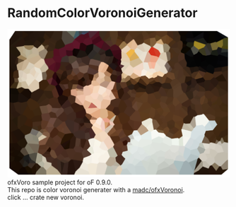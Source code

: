 # RandomColorVoronoiGenerator
![sample img](sample.png)  
ofxVoro sample project for oF 0.9.0.  
This repo is color voronoi generater with a [madc/ofxVoronoi](https://github.com/madc/ofxVoronoi).  
click ... crate new voronoi.  

